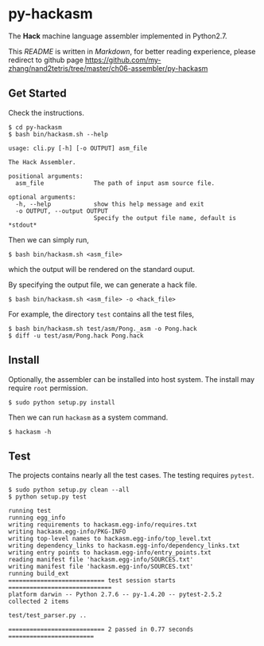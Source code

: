 
py-hackasm
==========

The **Hack** machine language assembler implemented in Python2.7. 

This *README* is written in _Markdown_, for better reading experience, please redirect to github page https://github.com/my-zhang/nand2tetris/tree/master/ch06-assembler/py-hackasm

## Get Started 

Check the instructions. 

```
$ cd py-hackasm 
$ bash bin/hackasm.sh --help 

usage: cli.py [-h] [-o OUTPUT] asm_file

The Hack Assembler.

positional arguments:
  asm_file              The path of input asm source file.

optional arguments:
  -h, --help            show this help message and exit
  -o OUTPUT, --output OUTPUT
                        Specify the output file name, default is *stdout*
``` 

Then we can simply run, 

```
$ bash bin/hackasm.sh <asm_file> 
``` 

which the output will be rendered on the standard ouput. 

By specifying the output file, we can generate a hack file. 

```
$ bash bin/hackasm.sh <asm_file> -o <hack_file> 
```

For example, the directory `test` contains all the test files, 

```
$ bash bin/hackasm.sh test/asm/Pong._asm -o Pong.hack
$ diff -u test/asm/Pong.hack Pong.hack 
```

## Install 

Optionally, the assembler can be installed into host system. The install may require `root` permission. 

```
$ sudo python setup.py install
```

Then we can run `hackasm` as a system command. 

```
$ hackasm -h 
``` 

## Test 

The projects contains nearly all the test cases. The testing requires `pytest`. 

```
$ sudo python setup.py clean --all 
$ python setup.py test

running test
running egg_info
writing requirements to hackasm.egg-info/requires.txt
writing hackasm.egg-info/PKG-INFO
writing top-level names to hackasm.egg-info/top_level.txt
writing dependency_links to hackasm.egg-info/dependency_links.txt
writing entry points to hackasm.egg-info/entry_points.txt
reading manifest file 'hackasm.egg-info/SOURCES.txt'
writing manifest file 'hackasm.egg-info/SOURCES.txt'
running build_ext
=========================== test session starts =============================
platform darwin -- Python 2.7.6 -- py-1.4.20 -- pytest-2.5.2
collected 2 items 

test/test_parser.py ..

=========================== 2 passed in 0.77 seconds ========================
```

